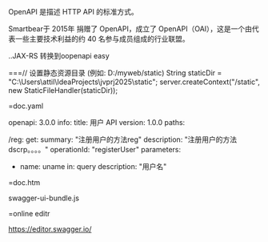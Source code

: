 OpenAPI 是描述 HTTP API 的标准方式。




Smartbear于 2015年 捐赠了 OpenAPI，成立了 OpenAPI（OAI），这是一个由代表一些主要技术利益的约 40 名参与成员组成的行业联盟。

..JAX-RS 转换到oopenapi  easy

===// 设置静态资源目录 (例如: D:/myweb/static)
String staticDir = "C:\\Users\\attil\\IdeaProjects\\jvprj2025\\static";
server.createContext("/static", new StaticFileHandler(staticDir));


=doc.yaml      


openapi: 3.0.0
info:
title: 用户 API
version: 1.0.0
paths:

/reg:
get:
summary: "注册用户的方法reg"
description: "注册用户的方法dscrp。。。。"
operationId: "registerUser"
parameters:
- name: uname
in: query
description: "用户名"



=doc.htm


swagger-ui-bundle.js


=online editr

https://editor.swagger.io/